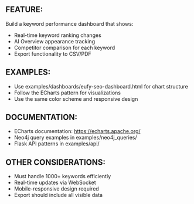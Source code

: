 ## FEATURE:
Build a keyword performance dashboard that shows:
- Real-time keyword ranking changes
- AI Overview appearance tracking
- Competitor comparison for each keyword
- Export functionality to CSV/PDF

## EXAMPLES:
- Use examples/dashboards/eufy-seo-dashboard.html for chart structure
- Follow the ECharts pattern for visualizations
- Use the same color scheme and responsive design

## DOCUMENTATION:
- ECharts documentation: https://echarts.apache.org/
- Neo4j query examples in examples/neo4j_queries/
- Flask API patterns in examples/api/

## OTHER CONSIDERATIONS:
- Must handle 1000+ keywords efficiently
- Real-time updates via WebSocket
- Mobile-responsive design required
- Export should include all visible data